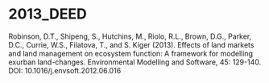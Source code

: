 # 2013_DEED
Robinson, D.T., Shipeng, S., Hutchins, M., Riolo, R.L., Brown, D.G., Parker, D.C., Currie,  W.S., Filatova, T., and S. Kiger (2013). Effects of land markets and land management on ecosystem function: A framework for modelling exurban land-changes. Environmental Modelling and Software, 45: 129-140. DOI: 10.1016/j.envsoft.2012.06.016 
